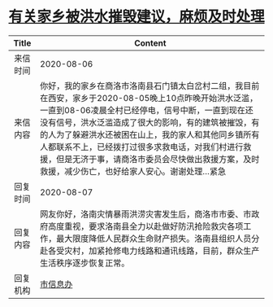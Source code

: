 # <a href="http://www.shangluo.gov.cn/zmhd/ldxxxx.jsp?urltype=leadermail.LeaderMailContentUrl&wbtreeid=1112&leadermailid=6279">有关家乡被洪水摧毁建议，麻烦及时处理</a>
| Title |                                                                                                         Content                                                                                                          |
|:-----:|--------------------------------------------------------------------------------------------------------------------------------------------------------------------------------------------------------------------------|
| 来信时间  | 2020-08-06                                                                                                                                                                                                               |
| 来信内容  | 你好，我的家乡在商洛市洛南县石门镇太白岔村二组，我目前在西安，家乡于2020-08-05晚上10点昨晚开始洪水泛滥，一直到08-06凌晨全村已经停电，信号中断，一直到现在还没有信号，洪水泛滥造成了很大的影响，有的建筑被摧毁，有的人为了躲避洪水还被困在山上，我的家人和其他同乡镇所有人都联系不上，已经拨打过很多求救电话，对我们村进行救援，但是无济于事，请商洛市委员会尽快做出救援方案，及时救援，减少伤亡，也好给家人安心。谢谢处理…紧急 |
| 回复时间  | 2020-08-07                                                                                                                                                                                                               |
| 回复内容  | 网友你好，洛南灾情暴雨洪涝灾害发生后，商洛市市委、市政府高度重视，要求洛南县全力以赴做好防汛抢险救灾各项工作，最大限度降低人民群众生命财产损失。洛南县组织人员分赴各受灾村，加紧抢修电力线路和通讯线路，目前，群众生产生活秩序逐步恢复正常。                                                                                                   |
| 回复机构  | <a href="../../category/agencies/市信息办.md">市信息办</a>                                                                                                                                                                       |